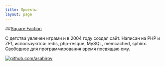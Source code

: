 ```yaml
---
title: Проекты
layout: page
---
```



##[Square Faction](http://squarefaction.ru)

С детства увлечен играми и в 2004 году создал сайт. Написан на PHP и ZF1, используются: redis, php-resque, MySQL, memcached, sphinx.
Свободное для программирования время посвящаю ему.



<div class="contacts">
    <a href="https://github.com/asabirov"><img src="/images/icons/github.png" alt="github.com/asabirov" /></a>
</div>


